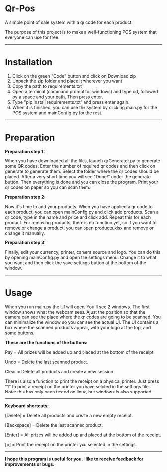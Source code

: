# Qr-Pos
A simple point of sale system with a qr code for each product.

The purpose of this project is to make a well-functioning POS system that everyone can use for free.

-------------
# Installation

1. Click on the green "Code" button and click on Download zip
2. Unpack the zip folder and place it wherever you want
3. Copy the path to requirements.txt
4. Open a terminal (command prompt for windows) and type cd, followed by a space and your path. Then press enter.
5. Type "pip install requirements.txt" and press enter again.
6. When it is finished, you can use the system by clicking main.py for the POS system and mainConfig.py for the rest.

-------------
# Preparation
**Preparation step 1:**

When you have downloaded all the files, launch qrGenerator.py to generate some QR codes.  Enter the number of required qr codes and then click on generate to generate them. Select the folder where the qr codes should be placed. After a very short time you will see "Done!" under the generate button. Then everything is done and you can close the program. Print your qr codes on paper so you can scan them.

**Preparation step 2:**

Now it's time to add your products. When you have applied a qr code to each product, you can open mainConfig.py and click add products. Scan a qr code, type in the name and price and click add. Repeat this for each product. For removing products, there is no function yet, so if you want to remove or change a product, you can open products.xlsx and remove or change it manually.

**Preparation step 3:**

Finally, edit your currency, printer, camera source and logo. You can do this by opening mainConfig.py and open the settings menu. Change it to what you want and then click the save settings button at the bottom of the window.

-------------
# Usage

When you run main.py the UI will open. You'll see 2 windows. The first window shows what the webcam sees. Ajust the position so that the camera can see the place where the qr codes are going to be scanned.
You can minimalize the window so you can see the actual UI. The UI contains a box where the scanned products appear, with your logo at the top, and some buttons. 

**These are the functions of the buttons:**

Pay = All prizes will be added up and placed at the bottom of the receipt.

Undo = Delete the last scanned product.

Clear = Delete all products and create a new session.

There is also a function to print the receipt on a physical printer. Just press "1" to print a receipt on the printer you have selcted in the settings file. Note: this has only been tested on linux, but windows is also supported.

-------------

**Keyboard shortcuts:**

[Delete] = Delete all products and create a new empty receipt.

[Backspace] = Delete the last scanned product.

[Enter] = All prizes will be added up and placed at the bottom of the receipt.

[p] = Print the receipt on the printer you selected in the settings.

-------------
**I hope this program is useful for you. I like to receive feedback for improvements or bugs.**

